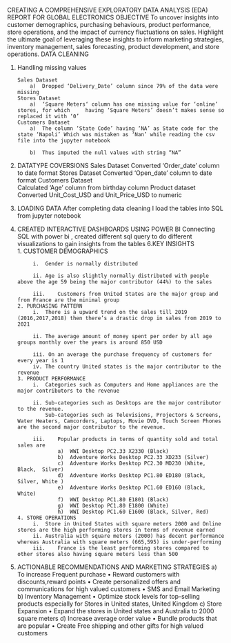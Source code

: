 CREATING A COMPREHENSIVE EXPLORATORY DATA ANALYSIS (EDA) REPORT FOR GLOBAL ELECTRONICS
OBJECTIVE 
To uncover insights into customer demographics, purchasing behaviours, product performance, store operations, and the impact of currency fluctuations on sales. 
Highlight the ultimate goal of leveraging these insights to inform marketing strategies, inventory management, sales forecasting, product development, and store operations.
DATA CLEANING 
 1. Handling missing values

        Sales Dataset
            a)	Dropped ‘Delivery_Date’ column since 79% of the data were missing     
        Stores Dataset
            a)	‘Square Meters‘ column has one missing value for ‘online’ stores, for which     having ‘Square Meters’ doesn’t makes sense so replaced it with ‘0’         
        Customers Dataset     
            a)	The column ‘State Code’ having ‘NA’ as State code for the state ‘Napoli’ Which was mistaken as ‘Nan’ while reading the csv file into the jupyter notebook
            
            b)	Thus imputed the null values with string “NA”  

 2. DATATYPE COVERSIONS
            Sales Dataset
            	Converted ‘Order_date’ column to date format
            Stores Dataset
            Converted ‘Open_date’ column to date format
            Customers Dataset  
            	Calculated ‘Age’ column from birthday column
            Product dataset
            	Converted Unit_Cost_USD and Unit_Price_USD to numeric
3. LOADING DATA
           After completing data cleaning I load the tables into SQL from jupyter notebook
5. CREATED INTERACTIVE DASHBOARDS USING POWER BI 
            Connecting SQL with power bi , created different sql query to do different visualizations to gain insights from the tables
6.KEY INSIGHTS         
       1. CUSTOMER DEMOGRAPHICS  
            
            i.	Gender is normally distributed     
            
            ii.	Age is also slightly normally distributed with people above the age 59 being the major contributor (44%) to the sales  
                 
            iii.	Customers from United States are the major group and from France are the minimal group 
       2. PURCHASING PATTERN      
            i.	There is a upward trend on the sales till 2019 (2016,2017,2018) then there’s a drastic drop in sales from 2019 to 2021   
             
            ii.	The average amount of money spent per order by all age groups monthly over the years is around 850 USD
            
            iii. On an average the purchase frequency of customers for every year is 1
            iv.	The country United states is the major contributor to the revenue 
       3. PRODUCT PERFORMANCE
            i.	Categories such as Computers and Home appliances are the major contributors to the revenue
            
            ii.	Sub-categories such as Desktops are the major contributor to the revenue. 
                Sub-categories such as Televisions, Projectors & Screens, Water Heaters, Camcorders, Laptops, Movie DVD, Touch Screen Phones are the second major contributor to the revenue. 
            
            iii.	Popular products in terms of quantity sold and total sales are 
                    a)	WWI Desktop PC2.33 X2330 (Black)
                    b)	Adventure Works Desktop PC2.33 XD233 (Silver)
                    c)	Adventure Works Desktop PC2.30 MD230 (White, Black,  Silver)
                    d)	Adventure Works Desktop PC1.80 ED180 (Black, Silver, White )
                    e)	Adventure Works Desktop PC1.60 ED160 (Black, White)
                    f)	WWI Desktop PC1.80 E1801 (Black)
                    g)	WWI Desktop PC1.80 E1800 (White)
                    h)	WWI Desktop PC1.60 E1600 (Black, Silver, Red)
       4. STORE OPERATIONS
            i.	Store in United States with square meters 2000 and Online stores are the high performing stores in terms of revenue earned 
            ii.	Australia with square meters (2000) has decent performance whereas Australia with square meters (665,595) is under-performing 
            iii.	France is the least performing stores compared to other stores also having square meters less than 500
            
                        

7. ACTIONABLE RECOMMENDATIONS AND MARKETING STRATEGIES
        a) To increase Frequent purchase 
        •	Reward customers with discounts,reward points
        •	Create personalized offers and communications for high valued customers
        •	SMS and Email Marketing
        b) Inventory Management
        •	Optimize stock levels for top-selling products especially for Stores in United states, United Kingdom
        c) Store Expansion
        •	Expand the stores in United states and Australia to 2000 square meters
        d) Increase average order value
        •	Bundle products that are popular
        •	Create Free shipping and other gifts for high valued customers


